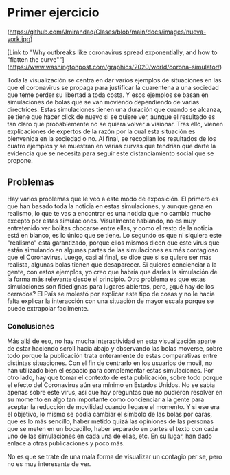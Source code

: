 # Primer ejercicio
(https://github.com/Jmirandaq/Clases/blob/main/docs/images/nueva-york.jpg)

[Link to "Why outbreaks like coronavirus spread exponentially, and how to "flatten the curve""]
(https://www.washingtonpost.com/graphics/2020/world/corona-simulator/)

Toda la visualización se centra en dar varios ejemplos de situaciones en las que el coronavirus se propaga para justificar 
la cuarentena a una sociedad que teme perder su libertad a toda costa. Y esos ejemplos se basan en simulaciones de bolas
que se van moviendo dependiendo de varias directrices. Estas simulaciones tienen una duración que cuando se alcanza, se tiene
que hacer click de nuevo si se quiere ver, aunque el resultado es tan claro que probablemente no se quiera volver a visionar.
Tras ello, vienen explicaciones de expertos de la razón por la cual esta situación es bienvenida en la sociedad o no. Al final,
se recopilan los resultados de los cuatro ejemplos y se muestran en varias curvas que tendrían que darte la evidencia que se
necesita para seguir este distanciamiento social que se propone. 

## Problemas
Hay varios problemas que le veo a este modo de exposición. El primero es que han basado toda la noticia en estas simulaciones,
y aunque gana en realismo, lo que te vas a encontrar es una noticia que no cambia mucho excepto por estas simulaciones.
Visualmente hablando, no es muy entretenido ver bolitas chocarse entre ellas, y como el resto de la noticia está en blanco, es
lo único que se tiene. Lo segundo es que ni siquiera este "realismo" está garantizado, porque ellos mismos dicen que este virus
que están simulando en algunas partes de las simulaciones es más contagioso que el Coronavirus. Luego, casi al final, se dice que
si se quiere ser más realista, algunas bolas tienen que desaparecer. Si quieres concienciar a la gente, con estos ejemplos, 
yo creo que habría que darles la simulación de la forma más relevante desde el principio. Otro problema es que estas simulaciones son fidedignas para lugares abiertos, pero, ¿qué hay de los cerrados? El País se molestó por explicar este tipo de cosas y no le hacía falta explicar la interacción con una situación de 
mayor escala porque se puede extrapolar facilmente. 

### Conclusiones
Más allá de eso, no hay mucha interactividad en esta visualización aparte de estar haciendo scroll hacia abajo y observando las bolas
moverse, sobre todo porque la publicación trata enteramente de estas comparativas entre distintas situaciones. Con el fin de centrarlo
en los usuarios de movil, no han utilizado bien el espacio para complementar estas simulaciones. Por otro lado, hay que tomar el contexto de
esta publicación, sobre todo porque el efecto del Coronavirus aún era mínimo en Estados Unidos. No se sabía apenas sobre este virus,
así que hay preguntas que no pudieron resolver en su momento en algo tan importante como concienciar a la gente para aceptar la reducción
de movilidad cuando llegase el momento. Y si ese era el objetivo, lo mismo se podía cambiar el símbolo de las bolas por caras, que es lo
más sencillo, haber metido quizá las opiniones de las personas que se meten en un bocadillo, haber separado en partes el texto con cada
uno de las simulaciones en cada una de ellas, etc. En su lugar, han dado enlace a otras publicaciones y poco más.

No es que se trate de una mala forma de visualizar un contagio per se, pero no es muy interesante de ver.

